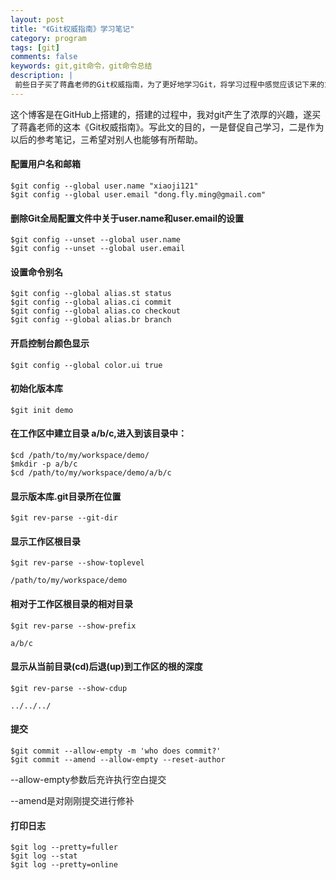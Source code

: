 ```yaml
---
layout: post
title: "《Git权威指南》学习笔记"
category: program
tags: [git]
comments: false
keywords: git,git命令，git命令总结
description: |
 前些日子买了蒋鑫老师的Git权威指南，为了更好地学习Git，将学习过程中感觉应该记下来的东西记录下来，遂成此文。此文在学习过程当中，不断更新。
---
```


这个博客是在GitHub上搭建的，搭建的过程中，我对git产生了浓厚的兴趣，遂买了蒋鑫老师的这本《Git权威指南》。写此文的目的，一是督促自己学习，二是作为以后的参考笔记，三希望对别人也能够有所帮助。

#### 配置用户名和邮箱
	
	$git config --global user.name "xiaoji121"
	$git config --global user.email "dong.fly.ming@gmail.com"

#### 删除Git全局配置文件中关于user.name和user.email的设置

	$git config --unset --global user.name
	$git config --unset --global user.email

#### 设置命令别名

	$git config --global alias.st status
	$git config --global alias.ci commit
	$git config --global alias.co checkout
	$git config --global alias.br branch

#### 开启控制台颜色显示

	$git config --global color.ui true

#### 初始化版本库

	$git init demo

#### 在工作区中建立目录 a/b/c,进入到该目录中：

	$cd /path/to/my/workspace/demo/
	$mkdir -p a/b/c
	$cd /path/to/my/workspace/demo/a/b/c

#### 显示版本库.git目录所在位置

	$git rev-parse --git-dir

#### 显示工作区根目录

	$git rev-parse --show-toplevel

	/path/to/my/workspace/demo

#### 相对于工作区根目录的相对目录

	$git rev-parse --show-prefix

	a/b/c

#### 显示从当前目录(cd)后退(up)到工作区的根的深度

	$git rev-parse --show-cdup

	../../../

#### 提交

	$git commit --allow-empty -m 'who does commit?'
	$git commit --amend --allow-empty --reset-author

--allow-empty参数后充许执行空白提交

--amend是对刚刚提交进行修补

#### 打印日志

	$git log --pretty=fuller
	$git log --stat
	$git log --pretty=online






